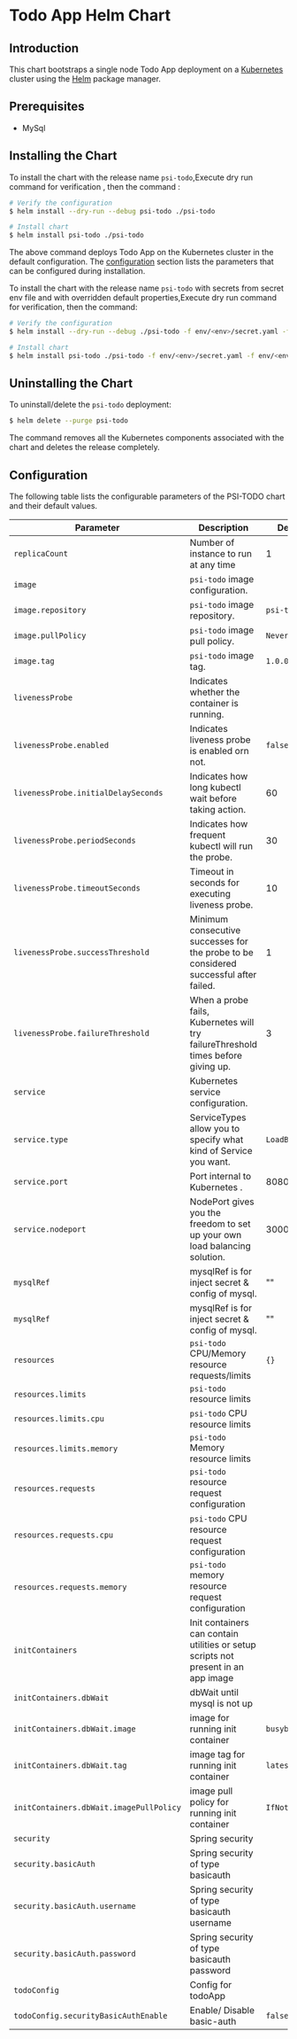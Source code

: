 #  Todo App Helm Chart


## Introduction

This chart bootstraps a single node Todo App deployment on a [Kubernetes](http://kubernetes.io) cluster using the [Helm](https://helm.sh) package manager.

## Prerequisites

- MySql

## Installing the Chart

To install the chart with the release name `psi-todo`,Execute dry run command for verification , then the command :

```bash
# Verify the configuration 
$ helm install --dry-run --debug psi-todo ./psi-todo

# Install chart
$ helm install psi-todo ./psi-todo
```


The above command deploys Todo App on the Kubernetes cluster in the default configuration. The [configuration](#configuration) section lists the parameters that can be configured during installation.

To install the chart with the release name `psi-todo` with secrets from secret env file and with overridden default properties,Execute dry run command for verification, then the command:

```bash
# Verify the configuration 
$ helm install --dry-run --debug ./psi-todo -f env/<env>/secret.yaml -f env/<env>/values.yaml

# Install chart
$ helm install psi-todo ./psi-todo -f env/<env>/secret.yaml -f env/<env>/values.yaml
```

## Uninstalling the Chart

To uninstall/delete the `psi-todo` deployment:

```bash
$ helm delete --purge psi-todo
```

The command removes all the Kubernetes components associated with the chart and deletes the release completely.

## Configuration

The following table lists the configurable parameters of the PSI-TODO chart and their default values.

| Parameter                                    | Description                                                                                  | Default                                              |
| -------------------------------------------- | -------------------------------------------------------------------------------------------- | ---------------------------------------------------- |
| `replicaCount`                                 | Number of instance to run at any time                                                      | 1 |
| `image`                                        | `psi-todo` image configuration.                                                            | ` ` |
| `image.repository`                             | `psi-todo` image repository.                                                               | `psi-todo`|
| `image.pullPolicy`                             | `psi-todo` image pull policy.                                                              | `Never`|
| `image.tag`                                    | `psi-todo` image tag.                                                                      | `1.0.0`|
| `livenessProbe`                                | Indicates whether the container is running.                                                | ` ` |
| `livenessProbe.enabled`                        | Indicates liveness probe is enabled orn not.                                               | `false ` |
| `livenessProbe.initialDelaySeconds`            | Indicates how long kubectl wait before taking action.                                      |  60  |
| `livenessProbe.periodSeconds`                  | Indicates how frequent kubectl will run the probe.                                         |  30  |
| `livenessProbe.timeoutSeconds`                 | Timeout in seconds for executing liveness probe.                                           |  10  |
| `livenessProbe.successThreshold`               | Minimum consecutive successes for the probe to be considered successful after failed.      |  1  |
| `livenessProbe.failureThreshold`               | When a probe fails, Kubernetes will try failureThreshold times before giving up.           |  3  |
| `service`                                      | Kubernetes service configuration.                                                          | ` ` |
| `service.type`                                 | ServiceTypes allow you to specify what kind of Service you want.                           | `LoadBalancer` |
| `service.port`                                 | Port internal to Kubernetes                                    .                           | 8080 |
| `service.nodeport`                             | NodePort gives you the freedom to set up your own load balancing solution.                 | 30000|
| `mysqlRef`                                     | mysqlRef is for inject secret & config of mysql.                                           | "" |
| `mysqlRef`                                     | mysqlRef is for inject secret & config of mysql.                                           | "" |
| `resources`                                    | `psi-todo` CPU/Memory resource requests/limits                                             | `{}` |
| `resources.limits`                             | `psi-todo` resource limits                                                                 | ` `  |
| `resources.limits.cpu`                         | `psi-todo` CPU resource limits                                                             | ` `  |
| `resources.limits.memory`                      | `psi-todo` Memory resource limits                                                          | ` `  |
| `resources.requests`                           | `psi-todo` resource request configuration                                                  | ` `  |
| `resources.requests.cpu`                       | `psi-todo` CPU resource request configuration                                              | ` `  |
| `resources.requests.memory`                    | `psi-todo` memory resource request configuration                                           | ` `  |
| `initContainers`                               | Init containers can contain utilities or setup scripts not present in an app image         | ` `  |
| `initContainers.dbWait`                        | dbWait until mysql is not up                                                               | ` `  |
| `initContainers.dbWait.image`                  | image for running init container                                                           | `busybox `  |
| `initContainers.dbWait.tag`                    | image tag for running init container                                                       | `latest `  |
| `initContainers.dbWait.imagePullPolicy`        | image pull policy for running init container                                               | `IfNotPresent `  |
| `security`                                     | Spring security                                                                            | `  `  |
| `security.basicAuth`                           | Spring security of type basicauth                                                          | `  `  |
| `security.basicAuth.username`                  | Spring security of type basicauth username                                                 | `  `  |
| `security.basicAuth.password`                  | Spring security of type basicauth password                                                 | `  `  |
| `todoConfig`                                   | Config for todoApp                                                                         | `  `  |
| `todoConfig.securityBasicAuthEnable`           | Enable/ Disable basic-auth                                                                 |`false`|








